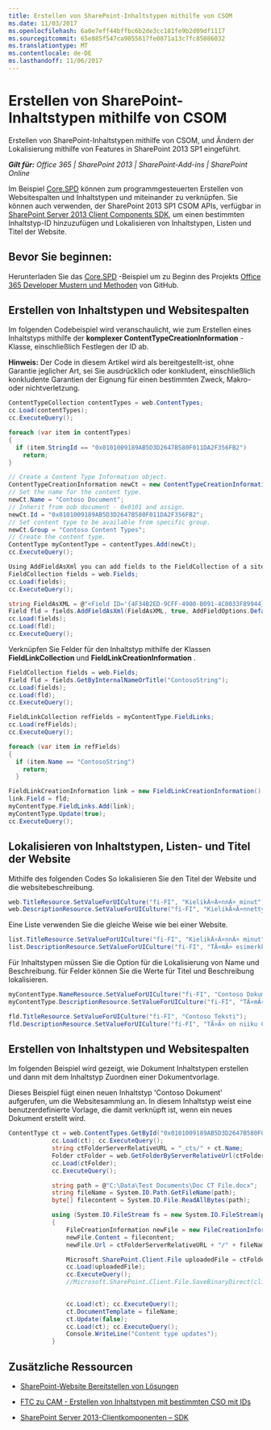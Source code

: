 ```yaml
---
title: Erstellen von SharePoint-Inhaltstypen mithilfe von CSOM
ms.date: 11/03/2017
ms.openlocfilehash: 6a0e7eff44bffbc6b2de3cc181fe9b2d09df1117
ms.sourcegitcommit: 65e885f547ca9055617fe0871a13c7fc85086032
ms.translationtype: MT
ms.contentlocale: de-DE
ms.lasthandoff: 11/06/2017
---
```

# <a name="create-sharepoint-content-types-by-using-csom"></a>Erstellen von SharePoint-Inhaltstypen mithilfe von CSOM

Erstellen von SharePoint-Inhaltstypen mithilfe von CSOM, und Ändern der Lokalisierung mithilfe von Features in SharePoint 2013 SP1 eingeführt.

_**Gilt für:** Office 365 | SharePoint 2013 | SharePoint-Add-ins | SharePoint Online_

Im Beispiel [Core.SPD](https://github.com/SharePoint/PnP/tree/dev/Samples/Core.SPD) können zum programmgesteuerten Erstellen von Websitespalten und Inhaltstypen und miteinander zu verknüpfen. Sie können auch verwenden, der SharePoint 2013 SP1 CSOM APIs, verfügbar in [SharePoint Server 2013 Client Components SDK](http://www.microsoft.com/en-us/download/details.aspx?id=35585), um einen bestimmten Inhaltstyp-ID hinzuzufügen und Lokalisieren von Inhaltstypen, Listen und Titel der Website. 

## <a name="before-you-begin"></a>Bevor Sie beginnen:

Herunterladen Sie das [Core.SPD](https://github.com/SharePoint/PnP/tree/dev/Samples/Core.SPD) -Beispiel um zu Beginn des Projekts [Office 365 Developer Mustern und Methoden](https://github.com/SharePoint/PnP/tree/dev) von GitHub.

## <a name="create-content-types-and-site-columns"></a>Erstellen von Inhaltstypen und Websitespalten

Im folgenden Codebeispiel wird veranschaulicht, wie zum Erstellen eines Inhaltstyps mithilfe der **komplexer ContentTypeCreationInformation** -Klasse, einschließlich Festlegen der ID ab.

**Hinweis:**  Der Code in diesem Artikel wird als bereitgestellt-ist, ohne Garantie jeglicher Art, sei Sie ausdrücklich oder konkludent, einschließlich konkludente Garantien der Eignung für einen bestimmten Zweck, Makro- oder nichtverletzung.

```C#
ContentTypeCollection contentTypes = web.ContentTypes;
cc.Load(contentTypes);
cc.ExecuteQuery();

foreach (var item in contentTypes)
{
  if (item.StringId == "0x0101009189AB5D3D2647B580F011DA2F356FB2")
    return;
}

// Create a Content Type Information object.
ContentTypeCreationInformation newCt = new ContentTypeCreationInformation();
// Set the name for the content type.
newCt.Name = "Contoso Document";
// Inherit from oob document - 0x0101 and assign. 
newCt.Id = "0x0101009189AB5D3D2647B580F011DA2F356FB2";
// Set content type to be available from specific group.
newCt.Group = "Contoso Content Types";
// Create the content type.
ContentType myContentType = contentTypes.Add(newCt);
cc.ExecuteQuery();

Using AddFieldAsXml you can add fields to the FieldCollection of a site collection:
FieldCollection fields = web.Fields;
cc.Load(fields);
cc.ExecuteQuery();

string FieldAsXML = @"<Field ID='{4F34B2ED-9CFF-4900-B091-4C0033F89944}' Name='ContosoString' DisplayName='Contoso String' Type='Text' Hidden='False' Group='Contoso Site Columns' Description='Contoso Text Field' />";
Field fld = fields.AddFieldAsXml(FieldAsXML, true, AddFieldOptions.DefaultValue);
cc.Load(fields);
cc.Load(fld);
cc.ExecuteQuery();

```

Verknüpfen Sie Felder für den Inhaltstyp mithilfe der Klassen **FieldLinkCollection** und **FieldLinkCreationInformation** .

```C#
FieldCollection fields = web.Fields;
Field fld = fields.GetByInternalNameOrTitle("ContosoString");
cc.Load(fields);
cc.Load(fld);
cc.ExecuteQuery();

FieldLinkCollection refFields = myContentType.FieldLinks;
cc.Load(refFields);
cc.ExecuteQuery();

foreach (var item in refFields)
{
  if (item.Name == "ContosoString")
    return;
  }

FieldLinkCreationInformation link = new FieldLinkCreationInformation();
link.Field = fld;
myContentType.FieldLinks.Add(link);
myContentType.Update(true);
cc.ExecuteQuery();

```

## <a name="localize-content-types-list-and-site-titles"></a>Lokalisieren von Inhaltstypen, Listen- und Titel der Website

Mithilfe des folgenden Codes So lokalisieren Sie den Titel der Website und die websitebeschreibung.

```C#
web.TitleResource.SetValueForUICulture("fi-FI", "KielikÃ¤Ã¤nnÃ¤ minut");
web.DescriptionResource.SetValueForUICulture("fi-FI", "KielikÃ¤Ã¤nnetty saitti");

```

Eine Liste verwenden Sie die gleiche Weise wie bei einer Website.

```C#
list.TitleResource.SetValueForUICulture("fi-FI", "KielikÃ¤Ã¤nnÃ¤ minut");
list.DescriptionResource.SetValueForUICulture("fi-FI", "TÃ¤mÃ¤ esimerkki nÃ¤yttÃ¤Ã¤ miten voit kielikÃ¤Ã¤ntÃ¤Ã¤ listoja.");

```

Für Inhaltstypen müssen Sie die Option für die Lokalisierung von Name und Beschreibung. für Felder können Sie die Werte für Titel und Beschreibung lokalisieren.

```C#
myContentType.NameResource.SetValueForUICulture("fi-FI", "Contoso Dokumentti");
myContentType.DescriptionResource.SetValueForUICulture("fi-FI", "TÃ¤mÃ¤ on geneerinen Contoso dokumentti.");

fld.TitleResource.SetValueForUICulture("fi-FI", "Contoso Teksti");
fld.DescriptionResource.SetValueForUICulture("fi-FI", "TÃ¤Ã¤ on niiku Contoso metadatalle.");

```

## <a name="create-document-content-types-and-site-columns"></a>Erstellen von Inhaltstypen und Websitespalten

Im folgenden Beispiel wird gezeigt, wie Dokument Inhaltstypen erstellen und dann mit dem Inhaltstyp Zuordnen einer Dokumentvorlage. 

Dieses Beispiel fügt einen neuen Inhaltstyp 'Contoso Dokument' aufgerufen, um die Websitesammlung an. In diesem Inhaltstyp weist eine benutzerdefinierte Vorlage, die damit verknüpft ist, wenn ein neues Dokument erstellt wird.

```C#
ContentType ct = web.ContentTypes.GetById("0x0101009189AB5D3D2647B580F011DA2F356FB2");
            cc.Load(ct); cc.ExecuteQuery();
            string ctFolderServerRelativeURL = "_cts/" + ct.Name;
            Folder ctFolder = web.GetFolderByServerRelativeUrl(ctFolderServerRelativeURL);
            cc.Load(ctFolder);
            cc.ExecuteQuery();

            string path = @"C:\Data\Test Documents\Doc CT File.docx";
            string fileName = System.IO.Path.GetFileName(path);
            byte[] filecontent = System.IO.File.ReadAllBytes(path);

            using (System.IO.FileStream fs = new System.IO.FileStream(path, System.IO.FileMode.Open))
            {
                FileCreationInformation newFile = new FileCreationInformation();
                newFile.Content = filecontent;
                newFile.Url = ctFolderServerRelativeURL + "/" + fileName;

                Microsoft.SharePoint.Client.File uploadedFile = ctFolder.Files.Add(newFile);
                cc.Load(uploadedFile);
                cc.ExecuteQuery();
                //Microsoft.SharePoint.Client.File.SaveBinaryDirect(clientContext, ctFolderServerRelativeURL + "/" + fileName, fs, true);

                
                cc.Load(ct); cc.ExecuteQuery();
                ct.DocumentTemplate = fileName;
                ct.Update(false);
                cc.Load(ct); cc.ExecuteQuery();
                Console.WriteLine("Content type updates");
            }

```

## <a name="additional-resources"></a>Zusätzliche Ressourcen
<a name="bk_addresources"> </a>

- [SharePoint-Website Bereitstellen von Lösungen](sharepoint-site-provisioning-solutions.md)
    
- [FTC zu CAM - Erstellen von Inhaltstypen mit bestimmten CSO mit IDs](http://blogs.msdn.com/b/vesku/archive/2014/02/28/ftc-to-cam-create-content-types-with-specific-ids-using-csom.aspx)
    
- [SharePoint Server 2013-Clientkomponenten – SDK](http://www.microsoft.com/en-us/download/details.aspx?id=35585)
